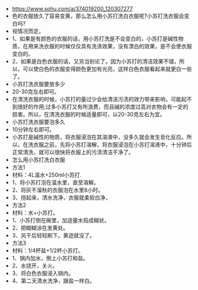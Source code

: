 - https://www.sohu.com/a/374019200_120307277
- 色的衣服放久了容易变黄，那么怎么用小苏打洗白衣服呢?小苏打洗衣服会变白吗?
- 视情况而定。
- 1、如果是有颜色的衣服的话，用小苏打洗是不会变白的，小苏打是碱性物质，在用来洗衣服的时候仅仅具有洗涤效果，没有漂白的效果，是不会使衣服变白的。
- 2、如果是白色衣服的话，又另当别论了。因为小苏打的清洁效果不错，所以，可以使白色的衣服变得颜色更加有光亮，这样白色衣服看起来就更白一些了。
- 小苏打洗衣服要放多少
- 20-30克左右即可。
- 在清洗衣服的时候，小苏打的量过少会给清洁污渍的效力带来影响，可能起不到很好的作用;过多小苏打又有所浪费，而且碱的浓度过高对衣物会有一定的损害。所以，在清洗衣服的时候适量即可，以20-30克左右为宜。
- 小苏打洗衣服要泡多久
- 10分钟左右即可。
- 小苏打是碱性的物质，将衣服浸泡在其溶液中，没多久就会发生皂化反应。所以，在洗衣服之前，先将小苏打溶解，将衣服浸泡在小苏打溶液中，十分钟后正常清洗，就可以很快将衣服上的污渍清洁干净了。
- 怎么用小苏打洗白衣服
- 方法1
- 材料：4L温水+250ml小苏打.
- 1、将小苏打泡在温水里，直至溶解。
- 2、将灰不溜秋的衣服泡在水里8小时。
- 3、捞起来，清水洗净，衣服就柔软白净，
- 方法2
- 材料：水+小苏打。
- 1、小苏打倒在碗里，加适量水捣成糊状。
- 2、把糊糊涂在发黄处。
- 3、风干后轻轻刷下。黄迹就没了。
- 方法3
- 材料：1/4杯盐+1/2杯小苏打。
- 1、锅内加水，倒上小苏打和盐。
- 2、水烧开，关火。
- 3、将白色衣服浸入锅内。
- 4、第二天清水洗净，跟盐一样白。